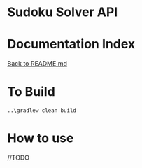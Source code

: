 # Sudoku Solver API

# Documentation Index
[Back to README.md](../README.md)

# To Build
```shell
..\gradlew clean build 
```

# How to use
//TODO